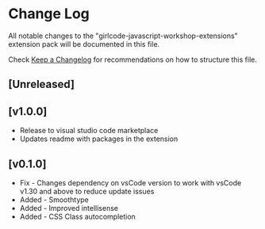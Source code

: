 # Change Log

All notable changes to the "girlcode-javascript-workshop-extensions" extension pack will be documented in this file.

Check [Keep a Changelog](http://keepachangelog.com/) for recommendations on how to structure this file.

## [Unreleased]

## [v1.0.0]

- Release to visual studio code marketplace
- Updates readme with packages in the extension

## [v0.1.0]

- Fix - Changes dependency on vsCode version to work with vsCode v1.30 and above to reduce update issues
- Added - Smoothtype
- Added - Improved intellisense
- Added - CSS Class autocompletion